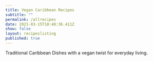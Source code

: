 ```yaml
---
title: Vegan Caribbean Recipes
subtitle: ""
permalink: /allrecipes
date: 2021-03-15T18:48:36.411Z
show: false
layout: recipeslisting
published: true
---
```

Traditional Caribbean Dishes with a vegan twist for everyday living.